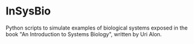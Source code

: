 # InSysBio
Python scripts to simulate examples of biological systems exposed in the book "An Introduction to Systems Biology", written by Uri Alon.

